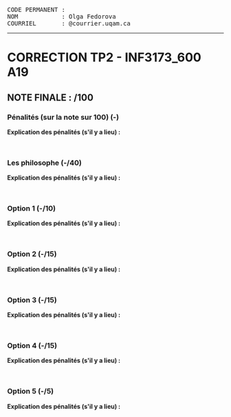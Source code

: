 <pre>
CODE PERMANENT : 
NOM            : Olga Fedorova
COURRIEL       : @courrier.uqam.ca
</pre>

___________________________________________

CORRECTION TP2 - INF3173_600 A19
========================================

NOTE FINALE :                   /100
----------------------------------------

### Pénalités (sur la note sur 100) (-) ###
**Explication des pénalités (s'il y a lieu) :**
<!--METTRE LES COMMENTAIRES SUR LES ERREURS ENTRE LES BALISES PRE-->
<!--METTRE UNE LIGNE BLANCHE ENTRE CHAQUE COMMENTAIRE-->

<pre>

</pre>


### Les philosophe  (-/40) ###
**Explication des pénalités (s'il y a lieu) :**
<!--METTRE LES COMMENTAIRES SUR LES ERREURS ENTRE LES BALISES PRE-->
<!--METTRE UNE LIGNE BLANCHE ENTRE CHAQUE COMMENTAIRE-->

<pre>

</pre>

### Option 1  (-/10) ###
**Explication des pénalités (s'il y a lieu) :**
<!--METTRE LES COMMENTAIRES SUR LES ERREURS ENTRE LES BALISES PRE-->
<!--METTRE UNE LIGNE BLANCHE ENTRE CHAQUE COMMENTAIRE-->

<pre>

</pre>


### Option 2  (-/15) ###
**Explication des pénalités (s'il y a lieu) :**
<!--METTRE LES COMMENTAIRES SUR LES ERREURS ENTRE LES BALISES PRE-->
<!--METTRE UNE LIGNE BLANCHE ENTRE CHAQUE COMMENTAIRE-->

<pre>

</pre>


### Option 3  (-/15) ###
**Explication des pénalités (s'il y a lieu) :**
<!--METTRE LES COMMENTAIRES SUR LES ERREURS ENTRE LES BALISES PRE-->
<!--METTRE UNE LIGNE BLANCHE ENTRE CHAQUE COMMENTAIRE-->

<pre>

</pre>


### Option 4  (-/15) ###
**Explication des pénalités (s'il y a lieu) :**
<!--METTRE LES COMMENTAIRES SUR LES ERREURS ENTRE LES BALISES PRE-->
<!--METTRE UNE LIGNE BLANCHE ENTRE CHAQUE COMMENTAIRE-->

<pre>

</pre>


### Option 5  (-/5) ###
**Explication des pénalités (s'il y a lieu) :**
<!--METTRE LES COMMENTAIRES SUR LES ERREURS ENTRE LES BALISES PRE-->
<!--METTRE UNE LIGNE BLANCHE ENTRE CHAQUE COMMENTAIRE-->

<pre>

</pre>